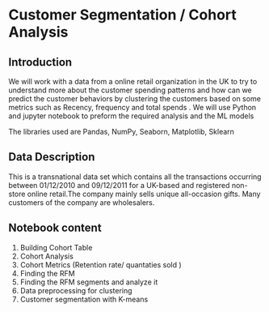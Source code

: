 # Customer Segmentation / Cohort Analysis
 
## Introduction
We will work with a data from a online retail organization in the UK to try to understand more about the customer spending patterns and how can we predict the customer behaviors by clustering the customers based on some metrics such as Recency, frequency and total spends . We will use Python and jupyter notebook to preform the required analysis and the ML models

The libraries used are Pandas, NumPy, Seaborn, Matplotlib, Sklearn

## Data Description
This is a transnational data set which contains all the transactions occurring between 01/12/2010 and 09/12/2011 for a UK-based and registered non-store online retail.The company mainly sells unique all-occasion gifts. Many customers of the company are wholesalers.

## Notebook content
1. Building Cohort Table
2. Cohort Analysis
3. Cohort Metrics (Retention rate/ quantaties sold )
4. Finding the RFM 
5. Finding the RFM segments and analyze it
6. Data preprocessing for clustering
7. Customer segmentation with K-means
